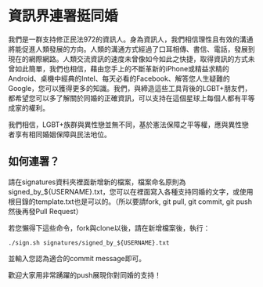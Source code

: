 # 資訊界連署挺同婚

我們是一群支持修正民法972的資訊人。身為資訊人，我們相信理性且有效的溝通將能促進人類發展的方向。人類的溝通方式經過了口耳相傳、書信、電話，發展到現在的網際網路。人類交流資訊的速度未曾像如今如此之快捷，取得資訊的方式未曾如此簡單，我們也相信，藉由您手上的不斷革新的iPhone或精益求精的Android、桌機中經典的Intel、每天必看的Facebook、解答您人生疑難的Google，您可以獲得更多的知識。我們，與締造這些工具背後的LGBT+朋友們，都希望您可以多了解關於同婚的正確資訊，可以支持在這個星球上每個人都有平等成家的權利。

我們相信，LGBT+族群與異性戀並無不同，基於憲法保障之平等權，應與異性戀者享有相同婚姻保障與民法地位。

## 如何連署？

請在signatures資料夾裡面新增新的檔案，檔案命名原則為signed_by_${USERNAME}.txt，您可以在裡面寫入各種支持同婚的文字，或使用根目錄的template.txt也是可以的。（所以要請fork, git pull, git commit, git push 然後再發Pull Request）

若您懶得下這些命令，fork與clone以後，請在新增檔案後，執行：

    ./sign.sh signatures/signed_by_${USERNAME}.txt

並輸入您認為適合的commit message即可。

歡迎大家用非常踴躍的push展現你對同婚的支持！
